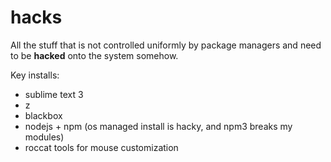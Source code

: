 # hacks
All the stuff that is not controlled uniformly by package managers and need to be __hacked__ onto the system somehow.

Key installs:

- sublime text 3
- z
- blackbox
- nodejs + npm (os managed install is hacky, and npm3 breaks my modules)
- roccat tools for mouse customization

